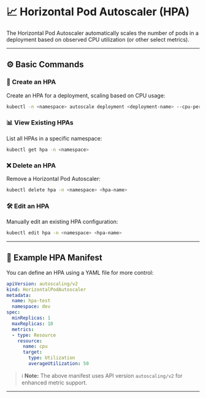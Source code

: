 # 📈 Horizontal Pod Autoscaler (HPA)

The Horizontal Pod Autoscaler automatically scales the number of pods in a deployment based on observed CPU utilization (or other select metrics).

---

## ⚙️ Basic Commands

### 🚀 Create an HPA
Create an HPA for a deployment, scaling based on CPU usage:

```bash
kubectl -n <namespace> autoscale deployment <deployment-name> --cpu-percent=20 --min=4 --max=10
````

### 📊 View Existing HPAs

List all HPAs in a specific namespace:

```bash
kubectl get hpa -n <namespace>
```

### ❌ Delete an HPA

Remove a Horizontal Pod Autoscaler:

```bash
kubectl delete hpa -n <namespace> <hpa-name>
```

### 🛠️ Edit an HPA

Manually edit an existing HPA configuration:

```bash
kubectl edit hpa -n <namespace> <hpa-name>
```

---

## 🧾 Example HPA Manifest

You can define an HPA using a YAML file for more control:

```yaml
apiVersion: autoscaling/v2
kind: HorizontalPodAutoscaler
metadata:
  name: hpa-test
  namespace: dev
spec:
  minReplicas: 1
  maxReplicas: 10
  metrics:
  - type: Resource
    resource:
      name: cpu
      target:
        type: Utilization
        averageUtilization: 50
```

> ℹ️ **Note:** The above manifest uses API version `autoscaling/v2` for enhanced metric support.

---

